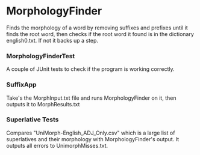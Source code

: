 # MorphologyFinder

Finds the morphology of a word by removing suffixes and prefixes until it finds the root word, then checks if the root word it found is in the dictionary english0.txt. If not it backs up a step. 

### MorphologyFinderTest

A couple of JUnit tests to check if the program is working correctly.

### SuffixApp

Take's the MorphInput.txt file and runs MorphologyFinder on it, then outputs it to MorphResults.txt

### Superlative Tests

Compares "UniMorph-English_ADJ_Only.csv" which is a large list of superlatives and their morphology with MorphologyFinder's output. It outputs all errors to UnimorphMisses.txt.
